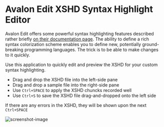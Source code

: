 # Avalon Edit XSHD Syntax Highlight Editor

Avalon Edit offers some powerful syntax highlighting features described rather briefly [on their documentation page](http://avalonedit.net/documentation/html/4d4ceb51-154d-43f0-b876-ad9640c5d2d8.htm). The ability to define a rich syntax colorization scheme enables you to define new, potentially ground-breaking programming languages. The trick is to be able to make changes to it quickly.

Use this application to quickly edit and preview the XSHD for your custom syntax highlighting.

 - Drag and drop the XSHD file into the left-side pane
 - Drag and drop a sample file into the right-side pane
 - Use `Ctrl+SPACE` to apply the XSHD chuncks recorded well
 - Use `Ctrl+S` to save the XSHD file drag-and-dropped onto the left side

If there are any errors in the XSHD, they will be shown upon the next `Ctrl+SPACE`

![screenshot-image](https://i.ibb.co/YRcsyqF/Screenshot-45.png)